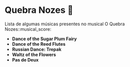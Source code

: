 # Quebra Nozes :dancer:
<p>Lista de algumas músicas presentes no musical O Quebra Nozes::musical_score:<br>
 <ul>
 <li><strong>Dance of the Sugar Plum Fairy</strong></li>
 <li><strong>Dance of the Reed Flutes</strong></li>
 <li><strong>Russian Dance: Trepak</strong></li>
 <li><strong>Waltz of the Flowers</strong></li>
 <li><strong>Pas de Deux</strong></li>
 </ol>

